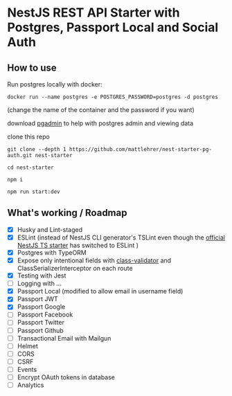 # NestJS REST API Starter with Postgres, Passport Local and Social Auth

## How to use

Run postgres locally with docker:

`docker run --name postgres -e POSTGRES_PASSWORD=postgres -d postgres`

(change the name of the container and the password if you want)

download [pgadmin](https://www.pgadmin.org/download/) to help with postgres
admin and viewing data

clone this repo

`git clone --depth 1 https://github.com/mattlehrer/nest-starter-pg-auth.git nest-starter`

`cd nest-starter`

`npm i`

`npm run start:dev`

## What's working / Roadmap

- [x] Husky and Lint-staged
- [x] ESLint (instead of NestJS CLI generator's TSLint even though the
      [official NestJS TS starter](https://github.com/nestjs/typescript-starter)
      has switched to ESLint )
- [x] Postgres with TypeORM
- [x] Expose only intentional fields with
      [class-validator](https://github.com/typestack/class-validator) and
      ClassSerializerInterceptor on each route
- [x] Testing with Jest
- [ ] Logging with ...
- [x] Passport Local (modified to allow email in username field)
- [x] Passport JWT
- [x] Passport Google
- [ ] Passport Facebook
- [ ] Passport Twitter
- [ ] Passport Github
- [ ] Transactional Email with Mailgun
- [ ] Helmet
- [ ] CORS
- [ ] CSRF
- [ ] Events
- [ ] Encrypt OAuth tokens in database
- [ ] Analytics

